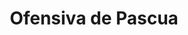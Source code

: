 ﻿---
title: "Ofensiva de Pascua"
permalink: periodes_941.html
layout: periode
dataInici: 1972-03-30
dataFi: 1972-10-22
sidebar: periodes
pares:
  - 403:
    title: "Intervención Estadounidense"
    dataInici: "(1964-08-02)"
    dataFi: "(1973-03-29)"

fills:
jocsPrincipals:
  - title: "Year of the Rat: Vietnam, 1972"
    bggId: 9961
    dataInici: 
    dataFi: 

jocsEscenaris:
jocsEpoca:
jocsEpocaEscenaris:
---
